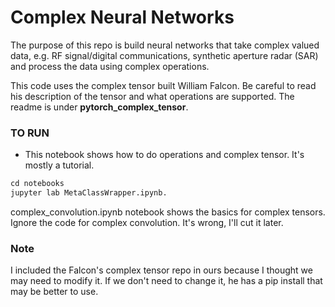 # Complex Neural Networks
The purpose of this repo is build neural networks that take complex valued data, e.g. RF signal/digital communications, synthetic aperture radar (SAR) and process the data using complex operations. 


This code uses the complex tensor built William Falcon. Be careful to read his description of the tensor and what operations are supported. The readme is under **pytorch_complex_tensor**.

### TO RUN



* This notebook shows how to do operations and complex tensor. It's mostly a tutorial.
```python
cd notebooks
jupyter lab MetaClassWrapper.ipynb.
```
complex_convolution.ipynb notebook shows the basics for complex tensors. Ignore the code for complex convolution. It's wrong, I'll cut it later.  

### Note
I included the Falcon's complex tensor repo in ours because I thought we may need to modify it. If we don't need to change it, he has a pip install that may be better to use.
